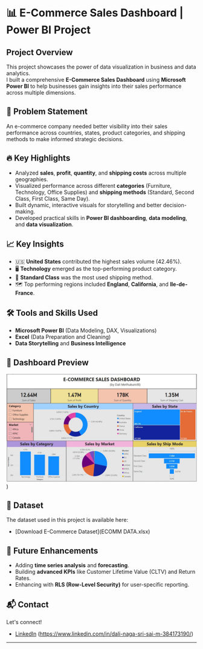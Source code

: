# 📊 E-Commerce Sales Dashboard | Power BI Project

## Project Overview
This project showcases the power of data visualization in business and data analytics.  
I built a comprehensive **E-Commerce Sales Dashboard** using **Microsoft Power BI** to help businesses gain insights into their sales performance across multiple dimensions.

## 📝 Problem Statement
An e-commerce company needed better visibility into their sales performance across countries, states, product categories, and shipping methods to make informed strategic decisions.

## 🔥 Key Highlights
- Analyzed **sales**, **profit**, **quantity**, and **shipping costs** across multiple geographies.
- Visualized performance across different **categories** (Furniture, Technology, Office Supplies) and **shipping methods** (Standard, Second Class, First Class, Same Day).
- Built dynamic, interactive visuals for storytelling and better decision-making.
- Developed practical skills in **Power BI dashboarding**, **data modeling**, and **data visualization**.

## 📈 Key Insights
- 🇺🇸 **United States** contributed the highest sales volume (42.46%).
- 🖥️ **Technology** emerged as the top-performing product category.
- 🚚 **Standard Class** was the most used shipping method.
- 🗺️ Top performing regions included **England**, **California**, and **Ile-de-France**.

## 🛠️ Tools and Skills Used
- **Microsoft Power BI** (Data Modeling, DAX, Visualizations)
- **Excel** (Data Preparation and Cleaning)
- **Data Storytelling** and **Business Intelligence**

## 📸 Dashboard Preview
![Dashboard Preview](E-Commerce_Sales_Dashboard_Powerbi_DaliMethukumilli.JPG)
)

## 📁 Dataset
The dataset used in this project is available here:

- [Download E-Commerce Dataset](ECOMM DATA.xlsx)

## 🚀 Future Enhancements
- Adding **time series analysis** and **forecasting**.
- Building **advanced KPIs** like Customer Lifetime Value (CLTV) and Return Rates.
- Enhancing with **RLS (Row-Level Security)** for user-specific reporting.

## 📬 Contact
Let's connect!  
- [LinkedIn](#) (https://www.linkedin.com/in/dali-naga-sri-sai-m-384173190/)

---
